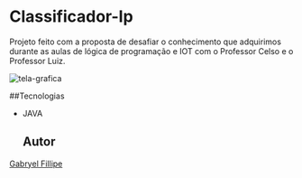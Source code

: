 # Classificador-Ip 

Projeto feito com a proposta de desafiar o conhecimento que adquirimos durante as aulas de lógica de programação e IOT com o Professor Celso e o Professor Luiz.

![tela-grafica](https://github.com/user-attachments/assets/4e4778da-4d2a-4749-a617-6f4f0b15f4db)


##Tecnologias
* JAVA

  ## Autor
[Gabryel Fillipe](https://www.linkedin.com/in/gabryel-fillipe/)
